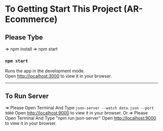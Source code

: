# To Getting Start This Project (AR-Ecommerce)

## Please Tybe
=> npm install
=> npm start
### `npm start`

Runs the app in the development mode.\
Open [http://localhost:3000](http://localhost:3000) to view it in your browser.

---------------------------------------------------

## To Run Server
=> Please Open Terminal And Type `json-server --watch data.json --port 9000`
      Open [http://localhost:9000](http://localhost:9000) to view it in your browser.
Or
=> Please Open Terminal And Type "npm run json-server"
      Open [http://localhost:9000](http://localhost:9000) to view it in your browser.
